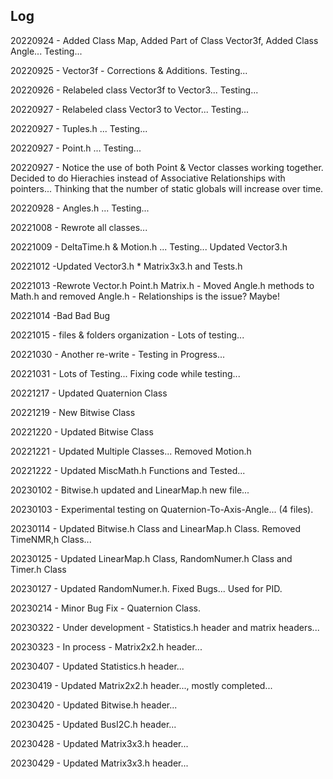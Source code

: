 ## Log

<p>20220924 - Added Class Map, Added Part of Class Vector3f, Added Class Angle... Testing...</p>
<p>20220925 - Vector3f - Corrections & Additions. Testing...</p>
<p>20220926 - Relabeled class Vector3f to Vector3... Testing...</p>
<p>20220927 - Relabeled class Vector3 to Vector... Testing... </p>
<p>20220927 - Tuples.h ... Testing... </p>
<p>20220927 - Point.h ... Testing... </p>
<p>20220927 - Notice the use of both Point & Vector classes working together. Decided to do Hierachies instead of Associative Relationships with pointers... Thinking that the number of static globals will increase over time.</p>
<p>20220928 - Angles.h ... Testing... </p>
<p>20221008 - Rewrote all classes... </p>
<p>20221009 - DeltaTime.h & Motion.h ... Testing... Updated Vector3.h</p>
<p>20221012 -Updated Vector3.h * Matrix3x3.h and Tests.h</p>
<p>20221013 -Rewrote Vector.h Point.h Matrix.h - Moved Angle.h methods to Math.h and removed Angle.h - Relationships is the issue? Maybe!</p>
<p>20221014 -Bad Bad Bug</p>
<p>20221015 - files & folders organization - Lots of testing...</p>
<p>20221030 - Another re-write - Testing in Progress...</p>
<p>20221031 - Lots of Testing... Fixing code while testing...</p>
<p>20221217 - Updated Quaternion Class</p>
<p>20221219 - New Bitwise Class</p>
<p>20221220 - Updated Bitwise Class</p>
<p>20221221 - Updated Multiple Classes... Removed Motion.h</p>
<p>20221222 - Updated MiscMath.h Functions and Tested...</p>
<p>20230102 - Bitwise.h updated and LinearMap.h new file...</p>
<p>20230103 - Experimental testing on Quaternion-To-Axis-Angle... (4 files).</p>
<p>20230114 - Updated Bitwise.h Class and LinearMap.h Class. Removed TimeNMR,h Class...</p>
<p>20230125 - Updated LinearMap.h Class, RandomNumer.h Class and Timer.h Class</p>
<p>20230127 - Updated RandomNumer.h. Fixed Bugs... Used for PID.</p>
<p>20230214 - Minor Bug Fix - Quaternion Class.</p>
<p>20230322 - Under development - Statistics.h header and matrix headers...</p>
<p>20230323 - In process - Matrix2x2.h header...</p>
<p>20230407 - Updated Statistics.h header...</p>
<p>20230419 - Updated Matrix2x2.h header..., mostly completed...</p>
<p>20230420 - Updated Bitwise.h header...</p>
<p>20230425 - Updated BusI2C.h header...</p>
<p>20230428 - Updated Matrix3x3.h header...</p>
<p>20230429 - Updated Matrix3x3.h header...</p>

